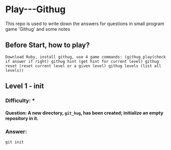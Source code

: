 # Play---Githug
This repo is used to write down the answers for questions in small program game 'Githug' and some notes

## Before Start, how to play?
```
Download Ruby, install githug, use 4 game commands: (githug play(check if answer if right) githug hint (get hint for current level) githug reset (reset current level or a given level) githug levels (list all levels))
```
## Level 1 - init
### Difficulty: *
#### Question: A new directory, `git_hug`, has been created; initialize an empty repository in it.
### Answer: 
```
git init
```


